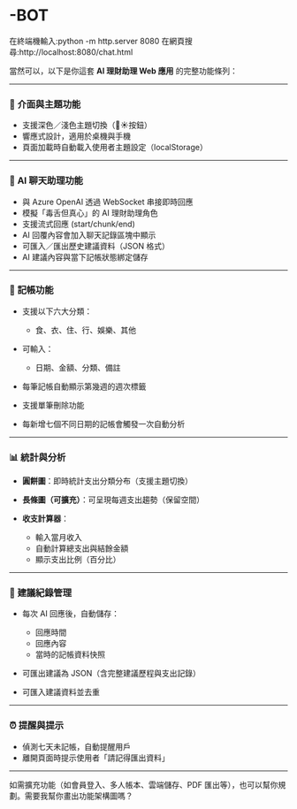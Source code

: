 # -BOT

在終端機輸入:python -m http.server 8080
在網頁搜尋:http://localhost:8080/chat.html

當然可以，以下是你這套 **AI 理財助理 Web 應用** 的完整功能條列：

---

### 🔹 **介面與主題功能**

* 支援深色／淺色主題切換（🌙☀️按鈕）
* 響應式設計，適用於桌機與手機
* 頁面加載時自動載入使用者主題設定（localStorage）

---

### 💬 **AI 聊天助理功能**

* 與 Azure OpenAI 透過 WebSocket 串接即時回應
* 模擬「毒舌但真心」的 AI 理財助理角色
* 支援流式回應 (start/chunk/end)
* AI 回覆內容會加入聊天記錄區塊中顯示
* 可匯入／匯出歷史建議資料（JSON 格式）
* AI 建議內容與當下記帳狀態綁定儲存

---

### 🧾 **記帳功能**

* 支援以下六大分類：

  * 食、衣、住、行、娛樂、其他
* 可輸入：

  * 日期、金額、分類、備註
* 每筆記帳自動顯示第幾週的週次標籤
* 支援單筆刪除功能
* 每新增七個不同日期的記帳會觸發一次自動分析

---

### 📊 **統計與分析**

* **圓餅圖**：即時統計支出分類分布（支援主題切換）
* **長條圖（可擴充）**：可呈現每週支出趨勢（保留空間）
* **收支計算器**：

  * 輸入當月收入
  * 自動計算總支出與結餘金額
  * 顯示支出比例（百分比）

---

### 📁 **建議紀錄管理**

* 每次 AI 回應後，自動儲存：

  * 回應時間
  * 回應內容
  * 當時的記帳資料快照
* 可匯出建議為 JSON（含完整建議歷程與支出記錄）
* 可匯入建議資料並去重

---

### ⏰ **提醒與提示**

* 偵測七天未記帳，自動提醒用戶
* 離開頁面時提示使用者「請記得匯出資料」

---

如需擴充功能（如會員登入、多人帳本、雲端儲存、PDF 匯出等），也可以幫你規劃。需要我幫你畫出功能架構圖嗎？
